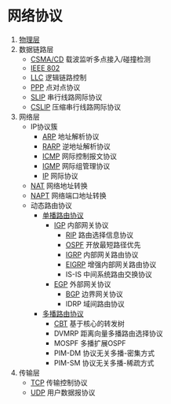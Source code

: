 # 网络协议

1. [物理层](物理层)
2. 数据链路层
	- [CSMA/CD](数据链路层/CSMA-CD.md) 载波监听多点接入/碰撞检测
	- [IEEE 802](数据链路层/IEEE802.md)
	- [LLC](数据链路层/LLC.md) 逻辑链路控制
	- [PPP](数据链路层/PPP.md) 点对点协议
	- [SLIP](数据链路层/SLIP.md) 串行线路网际协议
	- [CSLIP](数据链路层/CSLIP.md) 压缩串行线路网际协议
3. 网络层
	- IP协议簇
		- [ARP](网络层/ARP.md) 地址解析协议
		- [RARP](网络层/RARP.md) 逆地址解析协议
		- [ICMP](网络层/ICMP.md)  网际控制报文协议
		- [IGMP](网络层/IGMP.md) 网际组管理协议
		- [IP](网络层/IP.md) 网际协议
	- [NAT](网络层/NAT.md) 网络地址转换
	- [NAPT](网络层/NAPT.md) 网络端口地址转换
	- 动态路由协议
		- [单播路由协议](网络层/单播路由协议.md)
			- [IGP](网络层/IGP.md) 内部网关协议
				- [RIP](网络层/RIP.md) 路由选择信息协议
				- [OSPF](网络层/OSPF.md) 开放最短路径优先
				- [IGRP](网络层/IGRP.md) 内部网关路由协议
				- [EIGRP](网络层/EIGRP.md) 增强内部网关路由协议
				- IS-IS 中间系统路由交换协议
			- [EGP](网络层/EGP.md) 外部网关协议
				- [BGP](网络层/BGP.md) 边界网关协议
				- IDRP 域间路由协议
		- [多播路由协议](网络层/多播路由协议.md)
			- [CBT](网络层/CBT.md) 基于核心的转发树
			- DVMRP 距离向量多播路由选择协议
			- MOSPF 多播扩展OSPF
			- PIM-DM 协议无关多播-密集方式
			- PIM-SM 协议无关多播-稀疏方式
4. 传输层
	- [TCP](传输层/TCP) 传输控制协议
	- [UDP](传输层/UDP.md) 用户数据报协议